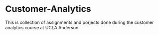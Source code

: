 # Customer-Analytics

This is collection of assignments and porjects done during the customer analytics course at UCLA Anderson. 

